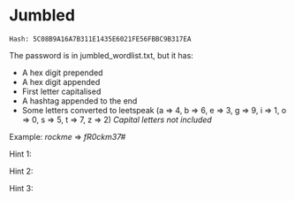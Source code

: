 # Jumbled

`Hash: 5C08B9A16A7B311E1435E6021FE56FBBC9B317EA`

The password is in jumbled_wordlist.txt, but it has:
  - A hex digit prepended  
  - A hex digit appended 
  - First letter capitalised
  - A hashtag appended to the end
  - Some letters converted to leetspeak (a => 4, b => 6, e => 3, g => 9, i => 1, o => 0, s => 5, t => 7, z => 2) *Capital letters not included*

Example: *rockme* => *fR0ckm37#*


Hint 1:

Hint 2:

Hint 3:
